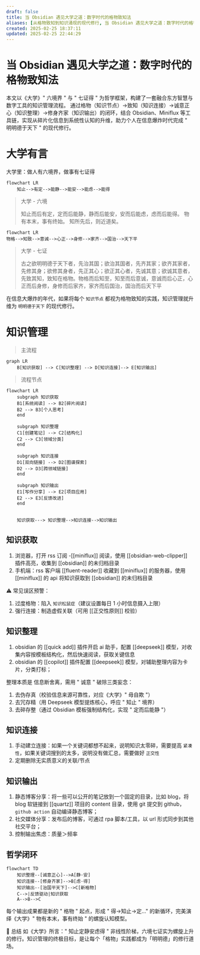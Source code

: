 ```yaml
---
draft: false
title: 当 Obsidian 遇见大学之道：数字时代的格物致知法
aliases: [从格物致知到知识涌现的现代修行, 当 Obsidian 遇见大学之道：数字时代的格物致知法, 我的知识管理工作流, 日记实践流程, 知识管理流程]
created: 2025-02-25 18:37:11
updated: 2025-02-25 22:44:29
---
```


# 当 Obsidian 遇见大学之道：数字时代的格物致知法

本文以《大学》" 六境界 " 与 " 七证得 " 为哲学框架，构建了一套融合东方智慧与数字工具的知识管理流程。
通过格物（知识节点）→致知（知识连接）→诚意正心（知识整理）→修身齐家（知识输出）的闭环，结合 Obsidian、Miniflux 等工具链，实现从碎片化信息到系统性认知的升维，助力个人在信息爆炸时代完成 " 明明德于天下 " 的现代修行。

# 大学有言
大学里：做人有六境界，做事有七证得

```mermaid
flowchart LR
	知止-->有定-->能静-->能安-->能虑-->能得
```

> 大学 - 六境
>
> 知止而后有定，定而后能静，静而后能安，安而后能虑，虑而后能得。
> 物有本末，事有终始。
> 知所先后，则近道矣。

```mermaid
flowchart LR
物格-->知致-->意诚-->心正-->身修-->家齐-->国治-->天下平
```

> 大学 - 七证
>
> 古之欲明明德于天下者，先治其国；欲治其国者，先齐其家；欲齐其家者，先修其身；欲修其身者，先正其心；欲正其心者，先诚其意；欲诚其意者，先致其知，致知在格物。物格而后知至，知至而后意诚，意诚而后心正，心正而后身修，身修而后家齐，家齐而后国治，国治而后天下平

在信息大爆炸的年代，如果将每个 `知识节点` 都视为格物致知的实践，知识管理就升维为 `明明德于天下` 的现代修行。

# 知识管理

> 主流程

```mermaid
graph LR
    B[知识获取] --> C[知识整理] --> D[知识连接]--> E[知识输出]
```

> 流程节点

```mermaid
flowchart LR
    subgraph 知识获取
    B1[系统阅读] --> B2[碎片阅读]
    B2 --> B3[个人思考]
    end

    subgraph 知识整理
    C1[创建笔记] --> C2[结构化]
    C2 --> C3[领域分类]
    end

    subgraph 知识连接
    D1[双向链接] --> D2[图谱探索]
    D2 --> D3[跨领域链接]
    end

    subgraph 知识输出
    E1[写作分享] --> E2[项目应用]
    E2 --> E3[反馈改进]
    end


	知识获取---> 知识整理-->知识连接-->知识输出
```

## 知识获取

1. 浏览器，打开 rss 订阅 -[[miniflux]] 阅读，使用 [[obsidian-web-clipper]] 插件高亮，收集到 [[obsidian]] 的未归档目录
2. 手机端：rss 客户端 [[fluent-reader]] 收藏到 [[miniflux]] 的服务器，使用 [[miniflux]] 的 api 将知识获取到 [[obsidian]] 的未归档目录

⚠️ 常见误区预警：
1. 过度格物：陷入 `知识松鼠症`（建议设置每日 1 小时信息摄入上限）
2. 强行连接：制造虚假关联（可用 [[正交性原则]] 校验）

## 知识整理
1. obsidian 的 [[quick add]] 插件开启 ai 助手，配置 [[deepseek]] 模型，对收集内容按模板结构化，然后快速阅读，获取关键信息
2. obsidian 的 [[copilot]] 插件配置 [[deepseek]] 模型，对辅助整理内容为卡片，分类打标；

整理本质是 信息断舍离，需用 " 诚意 " 破除三类妄念：
1. 去伪存真（校验信息来源可靠性，对应《大学》" 毋自欺 "）
2. 去冗存精（用 Deepseek 模型提炼核心，呼应 " 知止 " 境界）
3. 去碎存整（通过 Obsidian 模板强制结构化，实现 " 定而后能静 "）

## 知识连接
1. 手动建立连接：如果一个关键词都想不起来，说明知识太零碎，需要提高 `紧凑性`，如果关键词搜到的太多，说明没有做汇总，需要做好 `正交性`
2. 定期删除无实质意义的关联/节点

## 知识输出
1. 静态博客分享：将一些可以公开的笔记放到一个固定的目录，比如 blog，将 blog 软链接到 [[quartz]] 项目的 content 目录，使用 git 提交到 github，`github action` 自动编译静态博客；
2. 社交媒体分享：发布后的博客，可通过 rpa 脚本/工具，以 url 形式同步到其他社交平台；
3. 控制输出焦虑：质量＞频率

## 哲学闭环

```mermaid
flowchart TD
    知识整理--[诚意正心]-->A[静·安]
    知识连接--[修身齐家]-->B[虑·得]
    知识输出--[治国平天下]-->C[新格物]
    C-->|反馈驱动|知识获取
    A-->B-->C
```

每个输出成果都是新的 " 格物 " 起点，形成 " 得→知止→定…" 的新循环，完美演绎《大学》" 物有本末，事有终始 " 的螺旋认知模型。

📌 总结
如《大学》所言：" 知止定静安虑得 " 非线性阶梯，六境七证实为螺旋上升的修行。知识管理的终极目标，是让每个「格物」实践都成为「明明德」的修行道场。